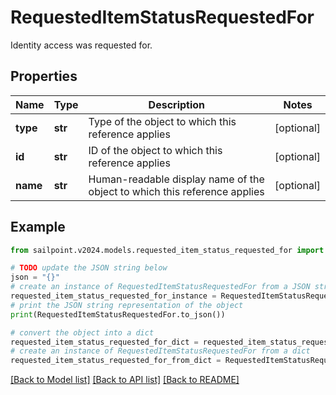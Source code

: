 # RequestedItemStatusRequestedFor

Identity access was requested for.

## Properties

Name | Type | Description | Notes
------------ | ------------- | ------------- | -------------
**type** | **str** | Type of the object to which this reference applies | [optional] 
**id** | **str** | ID of the object to which this reference applies | [optional] 
**name** | **str** | Human-readable display name of the object to which this reference applies | [optional] 

## Example

```python
from sailpoint.v2024.models.requested_item_status_requested_for import RequestedItemStatusRequestedFor

# TODO update the JSON string below
json = "{}"
# create an instance of RequestedItemStatusRequestedFor from a JSON string
requested_item_status_requested_for_instance = RequestedItemStatusRequestedFor.from_json(json)
# print the JSON string representation of the object
print(RequestedItemStatusRequestedFor.to_json())

# convert the object into a dict
requested_item_status_requested_for_dict = requested_item_status_requested_for_instance.to_dict()
# create an instance of RequestedItemStatusRequestedFor from a dict
requested_item_status_requested_for_from_dict = RequestedItemStatusRequestedFor.from_dict(requested_item_status_requested_for_dict)
```
[[Back to Model list]](../README.md#documentation-for-models) [[Back to API list]](../README.md#documentation-for-api-endpoints) [[Back to README]](../README.md)


